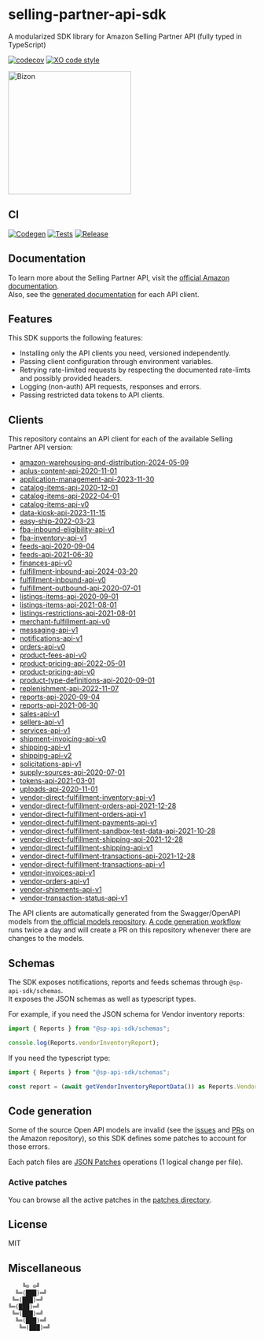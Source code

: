 # selling-partner-api-sdk

A modularized SDK library for Amazon Selling Partner API (fully typed in TypeScript)

[![codecov](https://codecov.io/gh/bizon/selling-partner-api-sdk/branch/master/graph/badge.svg?token=tqBs3JHHP2)](https://codecov.io/gh/bizon/selling-partner-api-sdk)
[![XO code style](https://badgen.net/badge/code%20style/XO/cyan)](https://github.com/xojs/xo)

[<img src="https://files.bizon.solutions/images/logo/bizon-horizontal.png" alt="Bizon" width="250"/>](https://www.bizon.solutions?utm_source=github&utm_medium=readme&utm_campaign=selling-partner-api-sdk)

## CI

[![Codegen](https://github.com/bizon/selling-partner-api-sdk/actions/workflows/codegen.yml/badge.svg)](https://github.com/bizon/selling-partner-api-sdk/actions/workflows/codegen.yml)
[![Tests](https://github.com/bizon/selling-partner-api-sdk/actions/workflows/tests.yml/badge.svg)](https://github.com/bizon/selling-partner-api-sdk/actions/workflows/tests.yml)
[![Release](https://github.com/bizon/selling-partner-api-sdk/actions/workflows/release.yml/badge.svg)](https://github.com/bizon/selling-partner-api-sdk/actions/workflows/release.yml)

## Documentation

To learn more about the Selling Partner API, visit the [official Amazon documentation](https://developer-docs.amazon.com/sp-api/docs).  
Also, see the [generated documentation](https://bizon.github.io/selling-partner-api-sdk/) for each API client.

## Features

This SDK supports the following features:

- Installing only the API clients you need, versioned independently.
- Passing client configuration through environment variables.
- Retrying rate-limited requests by respecting the documented rate-limts and possibly provided headers.
- Logging (non-auth) API requests, responses and errors.
- Passing restricted data tokens to API clients.

## Clients

This repository contains an API client for each of the available Selling Partner API version:

<!---
Generated using:

ls clients | sed 's$\(.*\)$- [\1](https://www.github.com/bizon/selling-partner-api-sdk/tree/master/clients/\1)$' | pbcopy
-->

- [amazon-warehousing-and-distribution-2024-05-09](https://www.github.com/bizon/selling-partner-api-sdk/tree/master/clients/amazon-warehousing-and-distribution-2024-05-09)
- [aplus-content-api-2020-11-01](https://www.github.com/bizon/selling-partner-api-sdk/tree/master/clients/aplus-content-api-2020-11-01)
- [application-management-api-2023-11-30](https://www.github.com/bizon/selling-partner-api-sdk/tree/master/clients/application-management-api-2023-11-30)
- [catalog-items-api-2020-12-01](https://www.github.com/bizon/selling-partner-api-sdk/tree/master/clients/catalog-items-api-2020-12-01)
- [catalog-items-api-2022-04-01](https://www.github.com/bizon/selling-partner-api-sdk/tree/master/clients/catalog-items-api-2022-04-01)
- [catalog-items-api-v0](https://www.github.com/bizon/selling-partner-api-sdk/tree/master/clients/catalog-items-api-v0)
- [data-kiosk-api-2023-11-15](https://www.github.com/bizon/selling-partner-api-sdk/tree/master/clients/data-kiosk-api-2023-11-15)
- [easy-ship-2022-03-23](https://www.github.com/bizon/selling-partner-api-sdk/tree/master/clients/easy-ship-2022-03-23)
- [fba-inbound-eligibility-api-v1](https://www.github.com/bizon/selling-partner-api-sdk/tree/master/clients/fba-inbound-eligibility-api-v1)
- [fba-inventory-api-v1](https://www.github.com/bizon/selling-partner-api-sdk/tree/master/clients/fba-inventory-api-v1)
- [feeds-api-2020-09-04](https://www.github.com/bizon/selling-partner-api-sdk/tree/master/clients/feeds-api-2020-09-04)
- [feeds-api-2021-06-30](https://www.github.com/bizon/selling-partner-api-sdk/tree/master/clients/feeds-api-2021-06-30)
- [finances-api-v0](https://www.github.com/bizon/selling-partner-api-sdk/tree/master/clients/finances-api-v0)
- [fulfillment-inbound-api-2024-03-20](https://www.github.com/bizon/selling-partner-api-sdk/tree/master/clients/fulfillment-inbound-api-2024-03-20)
- [fulfillment-inbound-api-v0](https://www.github.com/bizon/selling-partner-api-sdk/tree/master/clients/fulfillment-inbound-api-v0)
- [fulfillment-outbound-api-2020-07-01](https://www.github.com/bizon/selling-partner-api-sdk/tree/master/clients/fulfillment-outbound-api-2020-07-01)
- [listings-items-api-2020-09-01](https://www.github.com/bizon/selling-partner-api-sdk/tree/master/clients/listings-items-api-2020-09-01)
- [listings-items-api-2021-08-01](https://www.github.com/bizon/selling-partner-api-sdk/tree/master/clients/listings-items-api-2021-08-01)
- [listings-restrictions-api-2021-08-01](https://www.github.com/bizon/selling-partner-api-sdk/tree/master/clients/listings-restrictions-api-2021-08-01)
- [merchant-fulfillment-api-v0](https://www.github.com/bizon/selling-partner-api-sdk/tree/master/clients/merchant-fulfillment-api-v0)
- [messaging-api-v1](https://www.github.com/bizon/selling-partner-api-sdk/tree/master/clients/messaging-api-v1)
- [notifications-api-v1](https://www.github.com/bizon/selling-partner-api-sdk/tree/master/clients/notifications-api-v1)
- [orders-api-v0](https://www.github.com/bizon/selling-partner-api-sdk/tree/master/clients/orders-api-v0)
- [product-fees-api-v0](https://www.github.com/bizon/selling-partner-api-sdk/tree/master/clients/product-fees-api-v0)
- [product-pricing-api-2022-05-01](https://www.github.com/bizon/selling-partner-api-sdk/tree/master/clients/product-pricing-api-2022-05-01)
- [product-pricing-api-v0](https://www.github.com/bizon/selling-partner-api-sdk/tree/master/clients/product-pricing-api-v0)
- [product-type-definitions-api-2020-09-01](https://www.github.com/bizon/selling-partner-api-sdk/tree/master/clients/product-type-definitions-api-2020-09-01)
- [replenishment-api-2022-11-07](https://www.github.com/bizon/selling-partner-api-sdk/tree/master/clients/replenishment-api-2022-11-07)
- [reports-api-2020-09-04](https://www.github.com/bizon/selling-partner-api-sdk/tree/master/clients/reports-api-2020-09-04)
- [reports-api-2021-06-30](https://www.github.com/bizon/selling-partner-api-sdk/tree/master/clients/reports-api-2021-06-30)
- [sales-api-v1](https://www.github.com/bizon/selling-partner-api-sdk/tree/master/clients/sales-api-v1)
- [sellers-api-v1](https://www.github.com/bizon/selling-partner-api-sdk/tree/master/clients/sellers-api-v1)
- [services-api-v1](https://www.github.com/bizon/selling-partner-api-sdk/tree/master/clients/services-api-v1)
- [shipment-invoicing-api-v0](https://www.github.com/bizon/selling-partner-api-sdk/tree/master/clients/shipment-invoicing-api-v0)
- [shipping-api-v1](https://www.github.com/bizon/selling-partner-api-sdk/tree/master/clients/shipping-api-v1)
- [shipping-api-v2](https://www.github.com/bizon/selling-partner-api-sdk/tree/master/clients/shipping-api-v2)
- [solicitations-api-v1](https://www.github.com/bizon/selling-partner-api-sdk/tree/master/clients/solicitations-api-v1)
- [supply-sources-api-2020-07-01](https://www.github.com/bizon/selling-partner-api-sdk/tree/master/clients/supply-sources-api-2020-07-01)
- [tokens-api-2021-03-01](https://www.github.com/bizon/selling-partner-api-sdk/tree/master/clients/tokens-api-2021-03-01)
- [uploads-api-2020-11-01](https://www.github.com/bizon/selling-partner-api-sdk/tree/master/clients/uploads-api-2020-11-01)
- [vendor-direct-fulfillment-inventory-api-v1](https://www.github.com/bizon/selling-partner-api-sdk/tree/master/clients/vendor-direct-fulfillment-inventory-api-v1)
- [vendor-direct-fulfillment-orders-api-2021-12-28](https://www.github.com/bizon/selling-partner-api-sdk/tree/master/clients/vendor-direct-fulfillment-orders-api-2021-12-28)
- [vendor-direct-fulfillment-orders-api-v1](https://www.github.com/bizon/selling-partner-api-sdk/tree/master/clients/vendor-direct-fulfillment-orders-api-v1)
- [vendor-direct-fulfillment-payments-api-v1](https://www.github.com/bizon/selling-partner-api-sdk/tree/master/clients/vendor-direct-fulfillment-payments-api-v1)
- [vendor-direct-fulfillment-sandbox-test-data-api-2021-10-28](https://www.github.com/bizon/selling-partner-api-sdk/tree/master/clients/vendor-direct-fulfillment-sandbox-test-data-api-2021-10-28)
- [vendor-direct-fulfillment-shipping-api-2021-12-28](https://www.github.com/bizon/selling-partner-api-sdk/tree/master/clients/vendor-direct-fulfillment-shipping-api-2021-12-28)
- [vendor-direct-fulfillment-shipping-api-v1](https://www.github.com/bizon/selling-partner-api-sdk/tree/master/clients/vendor-direct-fulfillment-shipping-api-v1)
- [vendor-direct-fulfillment-transactions-api-2021-12-28](https://www.github.com/bizon/selling-partner-api-sdk/tree/master/clients/vendor-direct-fulfillment-transactions-api-2021-12-28)
- [vendor-direct-fulfillment-transactions-api-v1](https://www.github.com/bizon/selling-partner-api-sdk/tree/master/clients/vendor-direct-fulfillment-transactions-api-v1)
- [vendor-invoices-api-v1](https://www.github.com/bizon/selling-partner-api-sdk/tree/master/clients/vendor-invoices-api-v1)
- [vendor-orders-api-v1](https://www.github.com/bizon/selling-partner-api-sdk/tree/master/clients/vendor-orders-api-v1)
- [vendor-shipments-api-v1](https://www.github.com/bizon/selling-partner-api-sdk/tree/master/clients/vendor-shipments-api-v1)
- [vendor-transaction-status-api-v1](https://www.github.com/bizon/selling-partner-api-sdk/tree/master/clients/vendor-transaction-status-api-v1)

The API clients are automatically generated from the Swagger/OpenAPI models from [the official models repository](https://github.com/amzn/selling-partner-api-models).
[A code generation workflow](https://github.com/bizon/selling-partner-api-sdk/actions/workflows/codegen.yml) runs twice a day and will create a PR on this repository whenever there are changes to the models.

## Schemas

The SDK exposes notifications, reports and feeds schemas through `@sp-api-sdk/schemas`.  
It exposes the JSON schemas as well as typescript types.

For example, if you need the JSON schema for Vendor inventory reports:

```js
import { Reports } from "@sp-api-sdk/schemas";

console.log(Reports.vendorInventoryReport);
```

If you need the typescript type:

```ts
import { Reports } from "@sp-api-sdk/schemas";

const report = (await getVendorInventoryReportData()) as Reports.VendorInventoryReport;
```

## Code generation

Some of the source Open API models are invalid (see the [issues](https://github.com/amzn/selling-partner-api-models/issues) and [PRs](https://github.com/amzn/selling-partner-api-models/pulls) on the Amazon repository), so this SDK defines some patches to account for those errors.

Each patch files are [JSON Patches](http://jsonpatch.com/) operations (1 logical change per file).

### Active patches

You can browse all the active patches in the [patches directory](https://github.com/bizon/selling-partner-api-sdk/tree/master/codegen/patches).

## License

MIT

## Miscellaneous

```
    ╚⊙ ⊙╝
  ╚═(███)═╝
 ╚═(███)═╝
╚═(███)═╝
 ╚═(███)═╝
  ╚═(███)═╝
   ╚═(███)═╝
```

